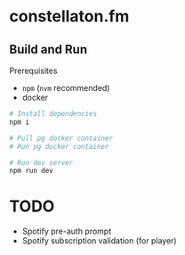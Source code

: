 # constellaton.fm

## Build and Run

Prerequisites

- `npm` (`nvm` recommended)
- docker

```sh
# Install dependencies
npm i

# Pull pg docker container
# Run pg docker container

# Run dev server
npm run dev
```

# TODO

- Spotify pre-auth prompt
- Spotify subscription validation (for player)
